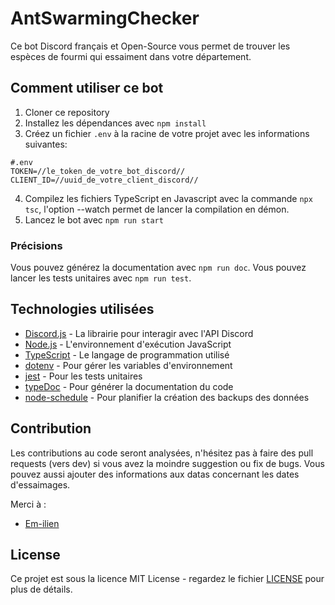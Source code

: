 # AntSwarmingChecker

Ce bot Discord français et Open-Source vous permet de trouver les espèces de fourmi qui essaiment dans votre département.

## Comment utiliser ce bot

1. Cloner ce repository
2. Installez les dépendances avec `npm install`
3. Créez un fichier `.env` à la racine de votre projet avec les informations suivantes:
```.env
#.env
TOKEN=//le_token_de_votre_bot_discord//
CLIENT_ID=//uuid_de_votre_client_discord//
```
4. Compilez les fichiers TypeScript en Javascript avec la commande `npx tsc`, l'option --watch permet de lancer la compilation en démon.
5. Lancez le bot avec `npm run start`

### Précisions

Vous pouvez générez la documentation avec `npm run doc`.
Vous pouvez lancer les tests unitaires avec `npm run test`.

## Technologies utilisées

- [Discord.js](https://discord.js.org/#/) - La librairie pour interagir avec l'API Discord
- [Node.js](https://nodejs.org/en/) - L'environnement d'exécution JavaScript
- [TypeScript](https://www.typescriptlang.org/) - Le langage de programmation utilisé
- [dotenv](https://www.npmjs.com/package/dotenv) - Pour gérer les variables d'environnement
- [jest](https://jestjs.io/) - Pour les tests unitaires
- [typeDoc](https://typedoc.org/) - Pour générer la documentation du code
- [node-schedule](https://www.npmjs.com/package/node-schedule) - Pour planifier la création des backups des données

## Contribution

Les contributions au code seront analysées, n'hésitez pas à faire des pull requests (vers dev) si vous avez la moindre suggestion ou fix de bugs.
Vous pouvez aussi ajouter des informations aux datas concernant les dates d'essaimages.

Merci à :
- [Em-ilien](https://github.com/Em-ilien)

## License

Ce projet est sous la licence MIT License - regardez le fichier [LICENSE](LICENSE) pour plus de détails.
